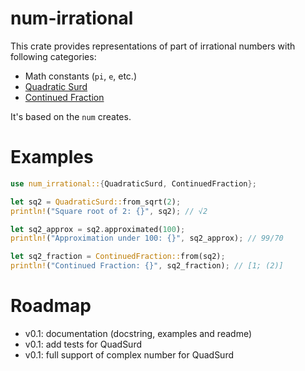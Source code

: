 # num-irrational

This crate provides representations of part of irrational numbers with following categories:
- Math constants (`pi`, `e`, etc.)
- [Quadratic Surd](https://en.wikipedia.org/wiki/Quadratic_irrational_number)
- [Continued Fraction](https://en.wikipedia.org/wiki/Continued_fraction)

It's based on the `num` creates.

# Examples

```rust
use num_irrational::{QuadraticSurd, ContinuedFraction};

let sq2 = QuadraticSurd::from_sqrt(2);
println!("Square root of 2: {}", sq2); // √2

let sq2_approx = sq2.approximated(100);
println!("Approximation under 100: {}", sq2_approx); // 99/70

let sq2_fraction = ContinuedFraction::from(sq2);
println!("Continued Fraction: {}", sq2_fraction); // [1; (2)]
```

# Roadmap
- v0.1: documentation (docstring, examples and readme)
- v0.1: add tests for QuadSurd
- v0.1: full support of complex number for QuadSurd
